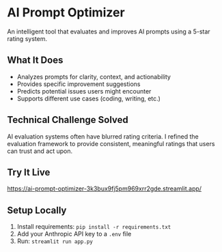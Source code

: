 # AI Prompt Optimizer

An intelligent tool that evaluates and improves AI prompts using a 5-star rating system.

## What It Does
- Analyzes prompts for clarity, context, and actionability
- Provides specific improvement suggestions
- Predicts potential issues users might encounter
- Supports different use cases (coding, writing, etc.)

## Technical Challenge Solved
AI evaluation systems often have blurred rating criteria. I refined the evaluation framework to provide consistent, meaningful ratings that users can trust and act upon.

## Try It Live
https://ai-prompt-optimizer-3k3bux9fj5pm969xrr2gde.streamlit.app/

## Setup Locally
1. Install requirements: `pip install -r requirements.txt`
2. Add your Anthropic API key to a `.env` file
3. Run: `streamlit run app.py`
